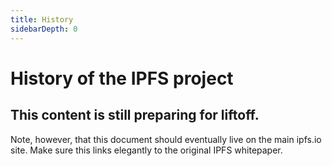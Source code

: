 ```yaml
---
title: History
sidebarDepth: 0
---
```


# History of the IPFS project

## This content is still preparing for liftoff.

Note, however, that this document should eventually live on the main ipfs.io site. Make sure this links elegantly to the original IPFS whitepaper.
